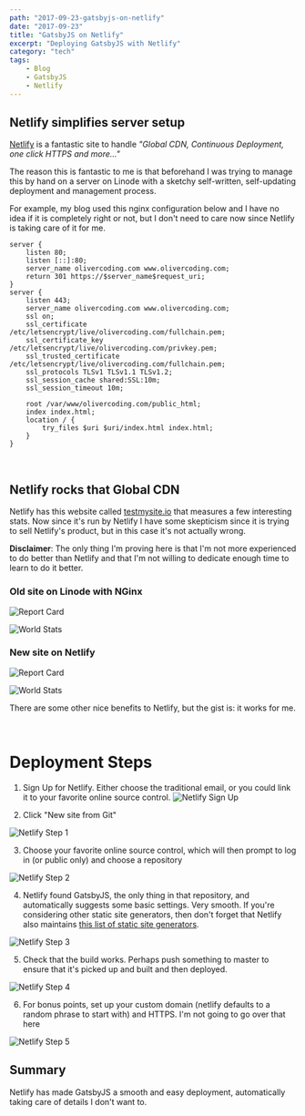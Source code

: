 ```yaml
---
path: "2017-09-23-gatsbyjs-on-netlify"
date: "2017-09-23"
title: "GatsbyJS on Netlify"
excerpt: "Deploying GatsbyJS with Netlify"
category: "tech"
tags:
    - Blog
    - GatsbyJS
    - Netlify
---
```


## Netlify simplifies server setup

[Netlify][0] is a fantastic site to handle _"Global CDN, Continuous Deployment, one click HTTPS and more…"_ 

The reason this is fantastic to me is that beforehand I was trying to manage this by hand on a server on Linode with a sketchy self-written, self-updating deployment and management process. 

For example, my blog used this nginx configuration below and I have no idea if it is completely right or not, but I don't need to care now since Netlify is taking care of it for me.
```
server {
    listen 80;
    listen [::]:80;
    server_name olivercoding.com www.olivercoding.com;
    return 301 https://$server_name$request_uri;
}
server {
    listen 443;
    server_name olivercoding.com www.olivercoding.com;
    ssl on;
    ssl_certificate /etc/letsencrypt/live/olivercoding.com/fullchain.pem;
    ssl_certificate_key /etc/letsencrypt/live/olivercoding.com/privkey.pem;
    ssl_trusted_certificate /etc/letsencrypt/live/olivercoding.com/fullchain.pem;
    ssl_protocols TLSv1 TLSv1.1 TLSv1.2;
    ssl_session_cache shared:SSL:10m;
    ssl_session_timeout 10m;

    root /var/www/olivercoding.com/public_html;
    index index.html;
    location / {
        try_files $uri $uri/index.html index.html;
    }
}
```

<br/>

## Netlify rocks that Global CDN

Netlify has this website called [testmysite.io][1] that measures a few interesting stats. Now since it's run by Netlify I have some skepticism since it is trying to sell Netlify's product, but in this case it's not actually wrong. 

**Disclaimer**: The only thing I'm proving here is that I'm not more experienced to do better than Netlify and that I'm not willing to dedicate enough time to learn to do it better.

### Old site on Linode with NGinx
![Report Card](old_reportcard.png)


![World Stats](old_worldstats.png)

### New site on Netlify
![Report Card](new_reportcard.png)


![World Stats](new_worldstats.png)

There are some other nice benefits to Netlify, but the gist is: it works for me.

<br/>

# Deployment Steps

1. Sign Up for Netlify. Either choose the traditional email, or you could link it to your favorite online source control.
![Netlify Sign Up](netlify_options.png)

2. Click "New site from Git"

![Netlify Step 1](netlify_step1.png)

3. Choose your favorite online source control, which will then prompt to log in (or public only) and choose a repository

![Netlify Step 2](netlify_step2.png)

4. Netlify found GatsbyJS, the only thing in that repository, and automatically suggests some basic settings. Very smooth.  If you're considering other static site generators, then don't forget that Netlify also maintains [this list of static site generators][2].

![Netlify Step 3](netlify_step3.png)

5. Check that the build works. Perhaps push something to master to ensure that it's picked up and built and then deployed.

![Netlify Step 4](netlify_step4.png)

6. For bonus points, set up your custom domain (netlify defaults to a random phrase to start with) and HTTPS. I'm not going to go over that here 

![Netlify Step 5](netlify_step5.png)

## Summary

Netlify has made GatsbyJS a smooth and easy deployment, automatically taking care of details I don't want to.

[0]: https://www.netlify.com/
[1]: https://testmysite.io/
[2]: https://www.staticgen.com/

